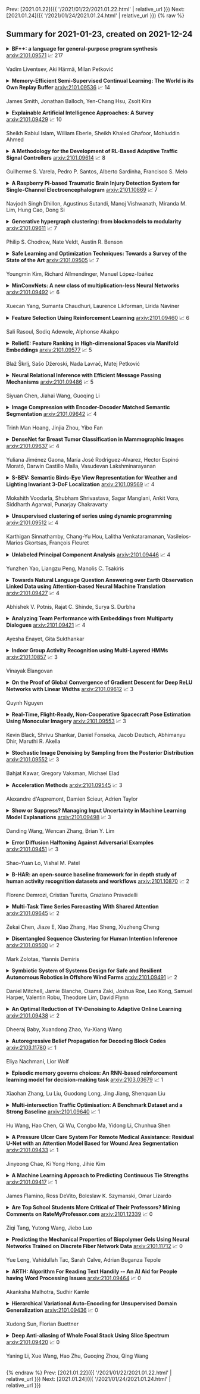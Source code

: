 Prev: [2021.01.22]({{ '/2021/01/22/2021.01.22.html' | relative_url }})  Next: [2021.01.24]({{ '/2021/01/24/2021.01.24.html' | relative_url }})
{% raw %}
## Summary for 2021-01-23, created on 2021-12-24


<details><summary><b>BF++: a language for general-purpose program synthesis</b>
<a href="https://arxiv.org/abs/2101.09571">arxiv:2101.09571</a>
&#x1F4C8; 217 <br>
<p>Vadim Liventsev, Aki Härmä, Milan Petković</p></summary>
<p>

**Abstract:** Most state of the art decision systems based on Reinforcement Learning (RL) are data-driven black-box neural models, where it is often difficult to incorporate expert knowledge into the models or let experts review and validate the learned decision mechanisms. Knowledge-insertion and model review are important requirements in many applications involving human health and safety. One way to bridge the gap between data and knowledge driven systems is program synthesis: replacing a neural network that outputs decisions with a symbolic program generated by a neural network or by means of genetic programming. We propose a new programming language, BF++, designed specifically for automatic programming of agents in a Partially Observable Markov Decision Process (POMDP) setting and apply neural program synthesis to solve standard OpenAI Gym benchmarks.

</p>
</details>

<details><summary><b>Memory-Efficient Semi-Supervised Continual Learning: The World is its Own Replay Buffer</b>
<a href="https://arxiv.org/abs/2101.09536">arxiv:2101.09536</a>
&#x1F4C8; 14 <br>
<p>James Smith, Jonathan Balloch, Yen-Chang Hsu, Zsolt Kira</p></summary>
<p>

**Abstract:** Rehearsal is a critical component for class-incremental continual learning, yet it requires a substantial memory budget. Our work investigates whether we can significantly reduce this memory budget by leveraging unlabeled data from an agent's environment in a realistic and challenging continual learning paradigm. Specifically, we explore and formalize a novel semi-supervised continual learning (SSCL) setting, where labeled data is scarce yet non-i.i.d. unlabeled data from the agent's environment is plentiful. Importantly, data distributions in the SSCL setting are realistic and therefore reflect object class correlations between, and among, the labeled and unlabeled data distributions. We show that a strategy built on pseudo-labeling, consistency regularization, Out-of-Distribution (OoD) detection, and knowledge distillation reduces forgetting in this setting. Our approach, DistillMatch, increases performance over the state-of-the-art by no less than 8.7% average task accuracy and up to 54.5% average task accuracy in SSCL CIFAR-100 experiments. Moreover, we demonstrate that DistillMatch can save up to 0.23 stored images per processed unlabeled image compared to the next best method which only saves 0.08. Our results suggest that focusing on realistic correlated distributions is a significantly new perspective, which accentuates the importance of leveraging the world's structure as a continual learning strategy.

</p>
</details>

<details><summary><b>Explainable Artificial Intelligence Approaches: A Survey</b>
<a href="https://arxiv.org/abs/2101.09429">arxiv:2101.09429</a>
&#x1F4C8; 10 <br>
<p>Sheikh Rabiul Islam, William Eberle, Sheikh Khaled Ghafoor, Mohiuddin Ahmed</p></summary>
<p>

**Abstract:** The lack of explainability of a decision from an Artificial Intelligence (AI) based "black box" system/model, despite its superiority in many real-world applications, is a key stumbling block for adopting AI in many high stakes applications of different domain or industry. While many popular Explainable Artificial Intelligence (XAI) methods or approaches are available to facilitate a human-friendly explanation of the decision, each has its own merits and demerits, with a plethora of open challenges. We demonstrate popular XAI methods with a mutual case study/task (i.e., credit default prediction), analyze for competitive advantages from multiple perspectives (e.g., local, global), provide meaningful insight on quantifying explainability, and recommend paths towards responsible or human-centered AI using XAI as a medium. Practitioners can use this work as a catalog to understand, compare, and correlate competitive advantages of popular XAI methods. In addition, this survey elicits future research directions towards responsible or human-centric AI systems, which is crucial to adopt AI in high stakes applications.

</p>
</details>

<details><summary><b>A Methodology for the Development of RL-Based Adaptive Traffic Signal Controllers</b>
<a href="https://arxiv.org/abs/2101.09614">arxiv:2101.09614</a>
&#x1F4C8; 8 <br>
<p>Guilherme S. Varela, Pedro P. Santos, Alberto Sardinha, Francisco S. Melo</p></summary>
<p>

**Abstract:** This article proposes a methodology for the development of adaptive traffic signal controllers using reinforcement learning. Our methodology addresses the lack of standardization in the literature that renders the comparison of approaches in different works meaningless, due to differences in metrics, environments, and even experimental design and methodology. The proposed methodology thus comprises all the steps necessary to develop, deploy and evaluate an adaptive traffic signal controller -- from simulation setup to problem formulation and experimental design. We illustrate the proposed methodology in two simple scenarios, highlighting how its different steps address limitations found in the current literature.

</p>
</details>

<details><summary><b>A Raspberry Pi-based Traumatic Brain Injury Detection System for Single-Channel Electroencephalogram</b>
<a href="https://arxiv.org/abs/2101.10869">arxiv:2101.10869</a>
&#x1F4C8; 7 <br>
<p>Navjodh Singh Dhillon, Agustinus Sutandi, Manoj Vishwanath, Miranda M. Lim, Hung Cao, Dong Si</p></summary>
<p>

**Abstract:** Traumatic Brain Injury (TBI) is a common cause of death and disability. However, existing tools for TBI diagnosis are either subjective or require extensive clinical setup and expertise. The increasing affordability and reduction in size of relatively high-performance computing systems combined with promising results from TBI related machine learning research make it possible to create compact and portable systems for early detection of TBI. This work describes a Raspberry Pi based portable, real-time data acquisition, and automated processing system that uses machine learning to efficiently identify TBI and automatically score sleep stages from a single-channel Electroen-cephalogram (EEG) signal. We discuss the design, implementation, and verification of the system that can digitize EEG signal using an Analog to Digital Converter (ADC) and perform real-time signal classification to detect the presence of mild TBI (mTBI). We utilize Convolutional Neural Networks (CNN) and XGBoost based predictive models to evaluate the performance and demonstrate the versatility of the system to operate with multiple types of predictive models. We achieve a peak classification accuracy of more than 90% with a classification time of less than 1 s across 16 s - 64 s epochs for TBI vs control conditions. This work can enable development of systems suitable for field use without requiring specialized medical equipment for early TBI detection applications and TBI research. Further, this work opens avenues to implement connected, real-time TBI related health and wellness monitoring systems.

</p>
</details>

<details><summary><b>Generative hypergraph clustering: from blockmodels to modularity</b>
<a href="https://arxiv.org/abs/2101.09611">arxiv:2101.09611</a>
&#x1F4C8; 7 <br>
<p>Philip S. Chodrow, Nate Veldt, Austin R. Benson</p></summary>
<p>

**Abstract:** Hypergraphs are a natural modeling paradigm for a wide range of complex relational systems. A standard analysis task is to identify clusters of closely related or densely interconnected nodes. Many graph algorithms for this task are based on variants of the stochastic blockmodel, a random graph with flexible cluster structure. However, there are few models and algorithms for hypergraph clustering. Here, we propose a Poisson degree-corrected hypergraph stochastic blockmodel (DCHSBM), a generative model of clustered hypergraphs with heterogeneous node degrees and edge sizes. Approximate maximum-likelihood inference in the DCHSBM naturally leads to a clustering objective that generalizes the popular modularity objective for graphs. We derive a general Louvain-type algorithm for this objective, as well as a a faster, specialized "All-Or-Nothing" (AON) variant in which edges are expected to lie fully within clusters. This special case encompasses a recent proposal for modularity in hypergraphs, while also incorporating flexible resolution and edge-size parameters. We show that AON hypergraph Louvain is highly scalable, including as an example an experiment on a synthetic hypergraph of one million nodes. We also demonstrate through synthetic experiments that the detectability regimes for hypergraph community detection differ from methods based on dyadic graph projections. We use our generative model to analyze different patterns of higher-order structure in school contact networks, U.S. congressional bill cosponsorship, U.S. congressional committees, product categories in co-purchasing behavior, and hotel locations from web browsing sessions, finding interpretable higher-order structure. We then study the behavior of our AON hypergraph Louvain algorithm, finding that it is able to recover ground truth clusters in empirical data sets exhibiting the corresponding higher-order structure.

</p>
</details>

<details><summary><b>Safe Learning and Optimization Techniques: Towards a Survey of the State of the Art</b>
<a href="https://arxiv.org/abs/2101.09505">arxiv:2101.09505</a>
&#x1F4C8; 7 <br>
<p>Youngmin Kim, Richard Allmendinger, Manuel López-Ibáñez</p></summary>
<p>

**Abstract:** Safe learning and optimization deals with learning and optimization problems that avoid, as much as possible, the evaluation of non-safe input points, which are solutions, policies, or strategies that cause an irrecoverable loss (e.g., breakage of a machine or equipment, or life threat). Although a comprehensive survey of safe reinforcement learning algorithms was published in 2015, a number of new algorithms have been proposed thereafter, and related works in active learning and in optimization were not considered. This paper reviews those algorithms from a number of domains including reinforcement learning, Gaussian process regression and classification, evolutionary algorithms, and active learning. We provide the fundamental concepts on which the reviewed algorithms are based and a characterization of the individual algorithms. We conclude by explaining how the algorithms are connected and suggestions for future research.

</p>
</details>

<details><summary><b>MinConvNets: A new class of multiplication-less Neural Networks</b>
<a href="https://arxiv.org/abs/2101.09492">arxiv:2101.09492</a>
&#x1F4C8; 6 <br>
<p>Xuecan Yang, Sumanta Chaudhuri, Laurence Likforman, Lirida Naviner</p></summary>
<p>

**Abstract:** Convolutional Neural Networks have achieved unprecedented success in image classification, recognition, or detection applications. However, their large-scale deployment in embedded devices is still limited by the huge computational requirements, i.e., millions of MAC operations per layer. In this article, MinConvNets where the multiplications in the forward propagation are approximated by minimum comparator operations are introduced. Hardware implementation of minimum operation is much simpler than multipliers. Firstly, a methodology to find approximate operations based on statistical correlation is presented. We show that it is possible to replace multipliers by minimum operations in the forward propagation under certain constraints, i.e. given similar mean and variances of the feature and the weight vectors. A modified training method which guarantees the above constraints is proposed. And it is shown that equivalent precision can be achieved during inference with MinConvNets by using transfer learning from well trained exact CNNs.

</p>
</details>

<details><summary><b>Feature Selection Using Reinforcement Learning</b>
<a href="https://arxiv.org/abs/2101.09460">arxiv:2101.09460</a>
&#x1F4C8; 6 <br>
<p>Sali Rasoul, Sodiq Adewole, Alphonse Akakpo</p></summary>
<p>

**Abstract:** With the decreasing cost of data collection, the space of variables or features that can be used to characterize a particular predictor of interest continues to grow exponentially. Therefore, identifying the most characterizing features that minimizes the variance without jeopardizing the bias of our models is critical to successfully training a machine learning model. In addition, identifying such features is critical for interpretability, prediction accuracy and optimal computation cost. While statistical methods such as subset selection, shrinkage, dimensionality reduction have been applied in selecting the best set of features, some other approaches in literature have approached feature selection task as a search problem where each state in the search space is a possible feature subset. In this paper, we solved the feature selection problem using Reinforcement Learning. Formulating the state space as a Markov Decision Process (MDP), we used Temporal Difference (TD) algorithm to select the best subset of features. Each state was evaluated using a robust and low cost classifier algorithm which could handle any non-linearities in the dataset.

</p>
</details>

<details><summary><b>ReliefE: Feature Ranking in High-dimensional Spaces via Manifold Embeddings</b>
<a href="https://arxiv.org/abs/2101.09577">arxiv:2101.09577</a>
&#x1F4C8; 5 <br>
<p>Blaž Škrlj, Sašo Džeroski, Nada Lavrač, Matej Petković</p></summary>
<p>

**Abstract:** Feature ranking has been widely adopted in machine learning applications such as high-throughput biology and social sciences. The approaches of the popular Relief family of algorithms assign importances to features by iteratively accounting for nearest relevant and irrelevant instances. Despite their high utility, these algorithms can be computationally expensive and not-well suited for high-dimensional sparse input spaces. In contrast, recent embedding-based methods learn compact, low-dimensional representations, potentially facilitating down-stream learning capabilities of conventional learners. This paper explores how the Relief branch of algorithms can be adapted to benefit from (Riemannian) manifold-based embeddings of instance and target spaces, where a given embedding's dimensionality is intrinsic to the dimensionality of the considered data set. The developed ReliefE algorithm is faster and can result in better feature rankings, as shown by our evaluation on 20 real-life data sets for multi-class and multi-label classification tasks. The utility of ReliefE for high-dimensional data sets is ensured by its implementation that utilizes sparse matrix algebraic operations. Finally, the relation of ReliefE to other ranking algorithms is studied via the Fuzzy Jaccard Index.

</p>
</details>

<details><summary><b>Neural Relational Inference with Efficient Message Passing Mechanisms</b>
<a href="https://arxiv.org/abs/2101.09486">arxiv:2101.09486</a>
&#x1F4C8; 5 <br>
<p>Siyuan Chen, Jiahai Wang, Guoqing Li</p></summary>
<p>

**Abstract:** Many complex processes can be viewed as dynamical systems of interacting agents. In many cases, only the state sequences of individual agents are observed, while the interacting relations and the dynamical rules are unknown. The neural relational inference (NRI) model adopts graph neural networks that pass messages over a latent graph to jointly learn the relations and the dynamics based on the observed data. However, NRI infers the relations independently and suffers from error accumulation in multi-step prediction at dynamics learning procedure. Besides, relation reconstruction without prior knowledge becomes more difficult in more complex systems. This paper introduces efficient message passing mechanisms to the graph neural networks with structural prior knowledge to address these problems. A relation interaction mechanism is proposed to capture the coexistence of all relations, and a spatio-temporal message passing mechanism is proposed to use historical information to alleviate error accumulation. Additionally, the structural prior knowledge, symmetry as a special case, is introduced for better relation prediction in more complex systems. The experimental results on simulated physics systems show that the proposed method outperforms existing state-of-the-art methods.

</p>
</details>

<details><summary><b>Image Compression with Encoder-Decoder Matched Semantic Segmentation</b>
<a href="https://arxiv.org/abs/2101.09642">arxiv:2101.09642</a>
&#x1F4C8; 4 <br>
<p>Trinh Man Hoang, Jinjia Zhou, Yibo Fan</p></summary>
<p>

**Abstract:** In recent years, layered image compression is demonstrated to be a promising direction, which encodes a compact representation of the input image and apply an up-sampling network to reconstruct the image. To further improve the quality of the reconstructed image, some works transmit the semantic segment together with the compressed image data. Consequently, the compression ratio is also decreased because extra bits are required for transmitting the semantic segment. To solve this problem, we propose a new layered image compression framework with encoder-decoder matched semantic segmentation (EDMS). And then, followed by the semantic segmentation, a special convolution neural network is used to enhance the inaccurate semantic segment. As a result, the accurate semantic segment can be obtained in the decoder without requiring extra bits. The experimental results show that the proposed EDMS framework can get up to 35.31% BD-rate reduction over the HEVC-based (BPG) codec, 5% bitrate, and 24% encoding time saving compare to the state-of-the-art semantic-based image codec.

</p>
</details>

<details><summary><b>DenseNet for Breast Tumor Classification in Mammographic Images</b>
<a href="https://arxiv.org/abs/2101.09637">arxiv:2101.09637</a>
&#x1F4C8; 4 <br>
<p>Yuliana Jiménez Gaona, María José Rodriguez-Alvarez, Hector Espinó Morató, Darwin Castillo Malla, Vasudevan Lakshminarayanan</p></summary>
<p>

**Abstract:** Breast cancer is the most common invasive cancer in women, and the second main cause of death. Breast cancer screening is an efficient method to detect indeterminate breast lesions early. The common approaches of screening for women are tomosynthesis and mammography images. However, the traditional manual diagnosis requires an intense workload by pathologists, who are prone to diagnostic errors. Thus, the aim of this study is to build a deep convolutional neural network method for automatic detection, segmentation, and classification of breast lesions in mammography images. Based on deep learning the Mask-CNN (RoIAlign) method was developed to features selection and extraction; and the classification was carried out by DenseNet architecture. Finally, the precision and accuracy of the model is evaluated by cross validation matrix and AUC curve. To summarize, the findings of this study may provide a helpful to improve the diagnosis and efficiency in the automatic tumor localization through the medical image classification.

</p>
</details>

<details><summary><b>S-BEV: Semantic Birds-Eye View Representation for Weather and Lighting Invariant 3-DoF Localization</b>
<a href="https://arxiv.org/abs/2101.09569">arxiv:2101.09569</a>
&#x1F4C8; 4 <br>
<p>Mokshith Voodarla, Shubham Shrivastava, Sagar Manglani, Ankit Vora, Siddharth Agarwal, Punarjay Chakravarty</p></summary>
<p>

**Abstract:** We describe a light-weight, weather and lighting invariant, Semantic Bird's Eye View (S-BEV) signature for vision-based vehicle re-localization. A topological map of S-BEV signatures is created during the first traversal of the route, which are used for coarse localization in subsequent route traversal. A fine-grained localizer is then trained to output the global 3-DoF pose of the vehicle using its S-BEV and its coarse localization. We conduct experiments on vKITTI2 virtual dataset and show the potential of the S-BEV to be robust to weather and lighting. We also demonstrate results with 2 vehicles on a 22 km long highway route in the Ford AV dataset.

</p>
</details>

<details><summary><b>Unsupervised clustering of series using dynamic programming</b>
<a href="https://arxiv.org/abs/2101.09512">arxiv:2101.09512</a>
&#x1F4C8; 4 <br>
<p>Karthigan Sinnathamby, Chang-Yu Hou, Lalitha Venkataramanan, Vasileios-Marios Gkortsas, François Fleuret</p></summary>
<p>

**Abstract:** We are interested in clustering parts of a given single multi-variate series in an unsupervised manner. We would like to segment and cluster the series such that the resulting blocks present in each cluster are coherent with respect to a known model (e.g. physics model). Data points are said to be coherent if they can be described using this model with the same parameters. We have designed an algorithm based on dynamic programming with constraints on the number of clusters, the number of transitions as well as the minimal size of a block such that the clusters are coherent with this process. We present an use-case: clustering of petrophysical series using the Waxman-Smits equation.

</p>
</details>

<details><summary><b>Unlabeled Principal Component Analysis</b>
<a href="https://arxiv.org/abs/2101.09446">arxiv:2101.09446</a>
&#x1F4C8; 4 <br>
<p>Yunzhen Yao, Liangzu Peng, Manolis C. Tsakiris</p></summary>
<p>

**Abstract:** We consider the problem of principal component analysis from a data matrix where the entries of each column have undergone some unknown permutation, termed Unlabeled Principal Component Analysis (UPCA). Using algebraic geometry, we establish that for generic enough data, and up to a permutation of the coordinates of the ambient space, there is a unique subspace of minimal dimension that explains the data. We show that a permutation-invariant system of polynomial equations has finitely many solutions, with each solution corresponding to a row permutation of the ground-truth data matrix. Allowing for missing entries on top of permutations leads to the problem of unlabeled matrix completion, for which we give theoretical results of similar flavor. We also propose a two-stage algorithmic pipeline for UPCA suitable for the practically relevant case where only a fraction of the data has been permuted. Stage-I of this pipeline employs robust-PCA methods to estimate the ground-truth column-space. Equipped with the column-space, stage-II applies methods for linear regression without correspondences to restore the permuted data. A computational study reveals encouraging findings, including the ability of UPCA to handle face images from the Extended Yale-B database with arbitrarily permuted patches of arbitrary size in $0.3$ seconds on a standard desktop computer.

</p>
</details>

<details><summary><b>Towards Natural Language Question Answering over Earth Observation Linked Data using Attention-based Neural Machine Translation</b>
<a href="https://arxiv.org/abs/2101.09427">arxiv:2101.09427</a>
&#x1F4C8; 4 <br>
<p>Abhishek V. Potnis, Rajat C. Shinde, Surya S. Durbha</p></summary>
<p>

**Abstract:** With an increase in Geospatial Linked Open Data being adopted and published over the web, there is a need to develop intuitive interfaces and systems for seamless and efficient exploratory analysis of such rich heterogeneous multi-modal datasets. This work is geared towards improving the exploration process of Earth Observation (EO) Linked Data by developing a natural language interface to facilitate querying. Questions asked over Earth Observation Linked Data have an inherent spatio-temporal dimension and can be represented using GeoSPARQL. This paper seeks to study and analyze the use of RNN-based neural machine translation with attention for transforming natural language questions into GeoSPARQL queries. Specifically, it aims to assess the feasibility of a neural approach for identifying and mapping spatial predicates in natural language to GeoSPARQL's topology vocabulary extension including - Egenhofer and RCC8 relations. The queries can then be executed over a triple store to yield answers for the natural language questions. A dataset consisting of mappings from natural language questions to GeoSPARQL queries over the Corine Land Cover(CLC) Linked Data has been created to train and validate the deep neural network. From our experiments, it is evident that neural machine translation with attention is a promising approach for the task of translating spatial predicates in natural language questions to GeoSPARQL queries.

</p>
</details>

<details><summary><b>Analyzing Team Performance with Embeddings from Multiparty Dialogues</b>
<a href="https://arxiv.org/abs/2101.09421">arxiv:2101.09421</a>
&#x1F4C8; 4 <br>
<p>Ayesha Enayet, Gita Sukthankar</p></summary>
<p>

**Abstract:** Good communication is indubitably the foundation of effective teamwork. Over time teams develop their own communication styles and often exhibit entrainment, a conversational phenomena in which humans synchronize their linguistic choices. This paper examines the problem of predicting team performance from embeddings learned from multiparty dialogues such that teams with similar conflict scores lie close to one another in vector space. Embeddings were extracted from three types of features: 1) dialogue acts 2) sentiment polarity 3) syntactic entrainment. Although all of these features can be used to effectively predict team performance, their utility varies by the teamwork phase. We separate the dialogues of players playing a cooperative game into stages: 1) early (knowledge building) 2) middle (problem-solving) and 3) late (culmination). Unlike syntactic entrainment, both dialogue act and sentiment embeddings are effective for classifying team performance, even during the initial phase. This finding has potential ramifications for the development of conversational agents that facilitate teaming.

</p>
</details>

<details><summary><b>Indoor Group Activity Recognition using Multi-Layered HMMs</b>
<a href="https://arxiv.org/abs/2101.10857">arxiv:2101.10857</a>
&#x1F4C8; 3 <br>
<p>Vinayak Elangovan</p></summary>
<p>

**Abstract:** Discovery and recognition of Group Activities (GA) based on imagery data processing have significant applications in persistent surveillance systems, which play an important role in some Internet services. The process is involved with analysis of sequential imagery data with spatiotemporal associations. Discretion of video imagery requires a proper inference system capable of discriminating and differentiating cohesive observations and interlinking them to known ontologies. We propose an Ontology based GAR with a proper inference model that is capable of identifying and classifying a sequence of events in group activities. A multi-layered Hidden Markov Model (HMM) is proposed to recognize different levels of abstract GA. The multi-layered HMM consists of N layers of HMMs where each layer comprises of M number of HMMs running in parallel. The number of layers depends on the order of information to be extracted. At each layer, by matching and correlating attributes of detected group events, the model attempts to associate sensory observations to known ontology perceptions. This paper demonstrates and compares performance of three different implementation of HMM, namely, concatenated N-HMM, cascaded C-HMM and hybrid H-HMM for building effective multi-layered HMM.

</p>
</details>

<details><summary><b>On the Proof of Global Convergence of Gradient Descent for Deep ReLU Networks with Linear Widths</b>
<a href="https://arxiv.org/abs/2101.09612">arxiv:2101.09612</a>
&#x1F4C8; 3 <br>
<p>Quynh Nguyen</p></summary>
<p>

**Abstract:** We give a simple proof for the global convergence of gradient descent in training deep ReLU networks with the standard square loss, and show some of its improvements over the state-of-the-art. In particular, while prior works require all the hidden layers to be wide with width at least $Ω(N^8)$ ($N$ being the number of training samples), we require a single wide layer of linear, quadratic or cubic width depending on the type of initialization. Unlike many recent proofs based on the Neural Tangent Kernel (NTK), our proof need not track the evolution of the entire NTK matrix, or more generally, any quantities related to the changes of activation patterns during training. Instead, we only need to track the evolution of the output at the last hidden layer, which can be done much more easily thanks to the Lipschitz property of ReLU. Some highlights of our setting: (i) all the layers are trained with standard gradient descent, (ii) the network has standard parameterization as opposed to the NTK one, and (iii) the network has a single wide layer as opposed to having all wide hidden layers as in most of NTK-related results.

</p>
</details>

<details><summary><b>Real-Time, Flight-Ready, Non-Cooperative Spacecraft Pose Estimation Using Monocular Imagery</b>
<a href="https://arxiv.org/abs/2101.09553">arxiv:2101.09553</a>
&#x1F4C8; 3 <br>
<p>Kevin Black, Shrivu Shankar, Daniel Fonseka, Jacob Deutsch, Abhimanyu Dhir, Maruthi R. Akella</p></summary>
<p>

**Abstract:** A key requirement for autonomous on-orbit proximity operations is the estimation of a target spacecraft's relative pose (position and orientation). It is desirable to employ monocular cameras for this problem due to their low cost, weight, and power requirements. This work presents a novel convolutional neural network (CNN)-based monocular pose estimation system that achieves state-of-the-art accuracy with low computational demand. In combination with a Blender-based synthetic data generation scheme, the system demonstrates the ability to generalize from purely synthetic training data to real in-space imagery of the Northrop Grumman Enhanced Cygnus spacecraft. Additionally, the system achieves real-time performance on low-power flight-like hardware.

</p>
</details>

<details><summary><b>Stochastic Image Denoising by Sampling from the Posterior Distribution</b>
<a href="https://arxiv.org/abs/2101.09552">arxiv:2101.09552</a>
&#x1F4C8; 3 <br>
<p>Bahjat Kawar, Gregory Vaksman, Michael Elad</p></summary>
<p>

**Abstract:** Image denoising is a well-known and well studied problem, commonly targeting a minimization of the mean squared error (MSE) between the outcome and the original image. Unfortunately, especially for severe noise levels, such Minimum MSE (MMSE) solutions may lead to blurry output images. In this work we propose a novel stochastic denoising approach that produces viable and high perceptual quality results, while maintaining a small MSE. Our method employs Langevin dynamics that relies on a repeated application of any given MMSE denoiser, obtaining the reconstructed image by effectively sampling from the posterior distribution. Due to its stochasticity, the proposed algorithm can produce a variety of high-quality outputs for a given noisy input, all shown to be legitimate denoising results. In addition, we present an extension of our algorithm for handling the inpainting problem, recovering missing pixels while removing noise from partially given data.

</p>
</details>

<details><summary><b>Acceleration Methods</b>
<a href="https://arxiv.org/abs/2101.09545">arxiv:2101.09545</a>
&#x1F4C8; 3 <br>
<p>Alexandre d'Aspremont, Damien Scieur, Adrien Taylor</p></summary>
<p>

**Abstract:** This monograph covers some recent advances in a range of acceleration techniques frequently used in convex optimization. We first use quadratic optimization problems to introduce two key families of methods, namely momentum and nested optimization schemes. They coincide in the quadratic case to form the Chebyshev method. We discuss momentum methods in detail, starting with the seminal work of Nesterov and structure convergence proofs using a few master templates, such as that for optimized gradient methods, which provide the key benefit of showing how momentum methods optimize convergence guarantees. We further cover proximal acceleration, at the heart of the Catalyst and Accelerated Hybrid Proximal Extragradient frameworks, using similar algorithmic patterns. Common acceleration techniques rely directly on the knowledge of some of the regularity parameters in the problem at hand. We conclude by discussing restart schemes, a set of simple techniques for reaching nearly optimal convergence rates while adapting to unobserved regularity parameters.

</p>
</details>

<details><summary><b>Show or Suppress? Managing Input Uncertainty in Machine Learning Model Explanations</b>
<a href="https://arxiv.org/abs/2101.09498">arxiv:2101.09498</a>
&#x1F4C8; 3 <br>
<p>Danding Wang, Wencan Zhang, Brian Y. Lim</p></summary>
<p>

**Abstract:** Feature attribution is widely used in interpretable machine learning to explain how influential each measured input feature value is for an output inference. However, measurements can be uncertain, and it is unclear how the awareness of input uncertainty can affect the trust in explanations. We propose and study two approaches to help users to manage their perception of uncertainty in a model explanation: 1) transparently show uncertainty in feature attributions to allow users to reflect on, and 2) suppress attribution to features with uncertain measurements and shift attribution to other features by regularizing with an uncertainty penalty. Through simulation experiments, qualitative interviews, and quantitative user evaluations, we identified the benefits of moderately suppressing attribution uncertainty, and concerns regarding showing attribution uncertainty. This work adds to the understanding of handling and communicating uncertainty for model interpretability.

</p>
</details>

<details><summary><b>Error Diffusion Halftoning Against Adversarial Examples</b>
<a href="https://arxiv.org/abs/2101.09451">arxiv:2101.09451</a>
&#x1F4C8; 3 <br>
<p>Shao-Yuan Lo, Vishal M. Patel</p></summary>
<p>

**Abstract:** Adversarial examples contain carefully crafted perturbations that can fool deep neural networks (DNNs) into making wrong predictions. Enhancing the adversarial robustness of DNNs has gained considerable interest in recent years. Although image transformation-based defenses were widely considered at an earlier time, most of them have been defeated by adaptive attacks. In this paper, we propose a new image transformation defense based on error diffusion halftoning, and combine it with adversarial training to defend against adversarial examples. Error diffusion halftoning projects an image into a 1-bit space and diffuses quantization error to neighboring pixels. This process can remove adversarial perturbations from a given image while maintaining acceptable image quality in the meantime in favor of recognition. Experimental results demonstrate that the proposed method is able to improve adversarial robustness even under advanced adaptive attacks, while most of the other image transformation-based defenses do not. We show that a proper image transformation can still be an effective defense approach. Code: https://github.com/shaoyuanlo/Halftoning-Defense

</p>
</details>

<details><summary><b>B-HAR: an open-source baseline framework for in depth study of human activity recognition datasets and workflows</b>
<a href="https://arxiv.org/abs/2101.10870">arxiv:2101.10870</a>
&#x1F4C8; 2 <br>
<p>Florenc Demrozi, Cristian Turetta, Graziano Pravadelli</p></summary>
<p>

**Abstract:** Human Activity Recognition (HAR), based on machine and deep learning algorithms is considered one of the most promising technologies to monitor professional and daily life activities for different categories of people (e.g., athletes, elderly, kids, employers) in order to provide a variety of services related, for example to well-being, empowering of technical performances, prevention of risky situation, and educational purposes. However, the analysis of the effectiveness and the efficiency of HAR methodologies suffers from the lack of a standard workflow, which might represent the baseline for the estimation of the quality of the developed pattern recognition models. This makes the comparison among different approaches a challenging task. In addition, researchers can make mistakes that, when not detected, definitely affect the achieved results. To mitigate such issues, this paper proposes an open-source automatic and highly configurable framework, named B-HAR, for the definition, standardization, and development of a baseline framework in order to evaluate and compare HAR methodologies. It implements the most popular data processing methods for data preparation and the most commonly used machine and deep learning pattern recognition models.

</p>
</details>

<details><summary><b>Multi-Task Time Series Forecasting With Shared Attention</b>
<a href="https://arxiv.org/abs/2101.09645">arxiv:2101.09645</a>
&#x1F4C8; 2 <br>
<p>Zekai Chen, Jiaze E, Xiao Zhang, Hao Sheng, Xiuzheng Cheng</p></summary>
<p>

**Abstract:** Time series forecasting is a key component in many industrial and business decision processes and recurrent neural network (RNN) based models have achieved impressive progress on various time series forecasting tasks. However, most of the existing methods focus on single-task forecasting problems by learning separately based on limited supervised objectives, which often suffer from insufficient training instances. As the Transformer architecture and other attention-based models have demonstrated its great capability of capturing long term dependency, we propose two self-attention based sharing schemes for multi-task time series forecasting which can train jointly across multiple tasks. We augment a sequence of paralleled Transformer encoders with an external public multi-head attention function, which is updated by all data of all tasks. Experiments on a number of real-world multi-task time series forecasting tasks show that our proposed architectures can not only outperform the state-of-the-art single-task forecasting baselines but also outperform the RNN-based multi-task forecasting method.

</p>
</details>

<details><summary><b>Disentangled Sequence Clustering for Human Intention Inference</b>
<a href="https://arxiv.org/abs/2101.09500">arxiv:2101.09500</a>
&#x1F4C8; 2 <br>
<p>Mark Zolotas, Yiannis Demiris</p></summary>
<p>

**Abstract:** Equipping robots with the ability to infer human intent is a vital precondition for effective collaboration. Most computational approaches towards this objective employ probabilistic reasoning to recover a distribution of "intent" conditioned on the robot's perceived sensory state. However, these approaches typically assume task-specific notions of human intent (e.g. labelled goals) are known a priori. To overcome this constraint, we propose the Disentangled Sequence Clustering Variational Autoencoder (DiSCVAE), a clustering framework that can be used to learn such a distribution of intent in an unsupervised manner. The DiSCVAE leverages recent advances in unsupervised learning to derive a disentangled latent representation of sequential data, separating time-varying local features from time-invariant global aspects. Though unlike previous frameworks for disentanglement, the proposed variant also infers a discrete variable to form a latent mixture model and enable clustering of global sequence concepts, e.g. intentions from observed human behaviour. To evaluate the DiSCVAE, we first validate its capacity to discover classes from unlabelled sequences using video datasets of bouncing digits and 2D animations. We then report results from a real-world human-robot interaction experiment conducted on a robotic wheelchair. Our findings glean insights into how the inferred discrete variable coincides with human intent and thus serves to improve assistance in collaborative settings, such as shared control.

</p>
</details>

<details><summary><b>Symbiotic System of Systems Design for Safe and Resilient Autonomous Robotics in Offshore Wind Farms</b>
<a href="https://arxiv.org/abs/2101.09491">arxiv:2101.09491</a>
&#x1F4C8; 2 <br>
<p>Daniel Mitchell, Jamie Blanche, Osama Zaki, Joshua Roe, Leo Kong, Samuel Harper, Valentin Robu, Theodore Lim, David Flynn</p></summary>
<p>

**Abstract:** To reduce Operation and Maintenance (O&M) costs on offshore wind farms, wherein 80% of the O&M cost relates to deploying personnel, the offshore wind sector looks to Robotics and Artificial Intelligence (RAI) for solutions. Barriers to Beyond Visual Line of Sight (BVLOS) robotics include operational safety compliance and resilience, inhibiting the commercialization of autonomous services offshore. To address safety and resilience challenges we propose a Symbiotic System Of Systems Approach (SSOSA), reflecting the lifecycle learning and co-evolution with knowledge sharing for mutual gain of robotic platforms and remote human operators. Our novel methodology enables the run-time verification of safety, reliability and resilience during autonomous missions. To achieve this, a Symbiotic Digital Architecture (SDA) was developed to synchronize digital models of the robot, environment, infrastructure, and integrate front-end analytics and bidirectional communication for autonomous adaptive mission planning and situation reporting to a remote operator. A reliability ontology for the deployed robot, based on our holistic hierarchical-relational model, supports computationally efficient platform data analysis. We demonstrate an asset inspection mission within a confined space through Cooperative, Collaborative and Corroborative (C3) governance (internal and external symbiosis) via decision-making processes and the associated structures. We create a hyper enabled human interaction capability to analyze the mission status, diagnostics of critical sub-systems within the robot to provide automatic updates to our AI-driven run-time reliability ontology. This enables faults to be translated into failure modes for decision-making during the mission.

</p>
</details>

<details><summary><b>An Optimal Reduction of TV-Denoising to Adaptive Online Learning</b>
<a href="https://arxiv.org/abs/2101.09438">arxiv:2101.09438</a>
&#x1F4C8; 2 <br>
<p>Dheeraj Baby, Xuandong Zhao, Yu-Xiang Wang</p></summary>
<p>

**Abstract:** We consider the problem of estimating a function from $n$ noisy samples whose discrete Total Variation (TV) is bounded by $C_n$. We reveal a deep connection to the seemingly disparate problem of Strongly Adaptive online learning (Daniely et al, 2015) and provide an $O(n \log n)$ time algorithm that attains the near minimax optimal rate of $\tilde O (n^{1/3}C_n^{2/3})$ under squared error loss. The resulting algorithm runs online and optimally adapts to the unknown smoothness parameter $C_n$. This leads to a new and more versatile alternative to wavelets-based methods for (1) adaptively estimating TV bounded functions; (2) online forecasting of TV bounded trends in time series.

</p>
</details>

<details><summary><b>Autoregressive Belief Propagation for Decoding Block Codes</b>
<a href="https://arxiv.org/abs/2103.11780">arxiv:2103.11780</a>
&#x1F4C8; 1 <br>
<p>Eliya Nachmani, Lior Wolf</p></summary>
<p>

**Abstract:** We revisit recent methods that employ graph neural networks for decoding error correcting codes and employ messages that are computed in an autoregressive manner. The outgoing messages of the variable nodes are conditioned not only on the incoming messages, but also on an estimation of the SNR and on the inferred codeword and on two downstream computations: (i) an extended vector of parity check outcomes, (ii) the mismatch between the inferred codeword and the re-encoding of the information bits of this codeword. Unlike most learned methods in the field, our method violates the symmetry conditions that enable the other methods to train exclusively with the zero-word. Despite not having the luxury of training on a single word, and the inability to train on more than a small fraction of the relevant sample space, we demonstrate effective training. The new method obtains a bit error rate that outperforms the latest methods by a sizable margin.

</p>
</details>

<details><summary><b>Episodic memory governs choices: An RNN-based reinforcement learning model for decision-making task</b>
<a href="https://arxiv.org/abs/2103.03679">arxiv:2103.03679</a>
&#x1F4C8; 1 <br>
<p>Xiaohan Zhang, Lu Liu, Guodong Long, Jing Jiang, Shenquan Liu</p></summary>
<p>

**Abstract:** Typical methods to study cognitive function are to record the electrical activities of animal neurons during the training of animals performing behavioral tasks. A key problem is that they fail to record all the relevant neurons in the animal brain. To alleviate this problem, we develop an RNN-based Actor-Critic framework, which is trained through reinforcement learning (RL) to solve two tasks analogous to the monkeys' decision-making tasks. The trained model is capable of reproducing some features of neural activities recorded from animal brain, or some behavior properties exhibited in animal experiments, suggesting that it can serve as a computational platform to explore other cognitive functions. Furthermore, we conduct behavioral experiments on our framework, trying to explore an open question in neuroscience: which episodic memory in the hippocampus should be selected to ultimately govern future decisions. We find that the retrieval of salient events sampled from episodic memories can effectively shorten deliberation time than common events in the decision-making process. The results indicate that salient events stored in the hippocampus could be prioritized to propagate reward information, and thus allow decision-makers to learn a strategy faster.

</p>
</details>

<details><summary><b>Multi-intersection Traffic Optimisation: A Benchmark Dataset and a Strong Baseline</b>
<a href="https://arxiv.org/abs/2101.09640">arxiv:2101.09640</a>
&#x1F4C8; 1 <br>
<p>Hu Wang, Hao Chen, Qi Wu, Congbo Ma, Yidong Li, Chunhua Shen</p></summary>
<p>

**Abstract:** The control of traffic signals is fundamental and critical to alleviate traffic congestion in urban areas. However, it is challenging since traffic dynamics are complicated in real-world scenarios. Because of the high complexity of the optimisation problem for modelling the traffic, experimental settings of existing works are often inconsistent. Moreover, it is not trivial to control multiple intersections properly in real complex traffic scenarios due to its vast state and action space. Failing to take intersection topology relations into account also results in inferior solutions. To address these issues, in this work we carefully design our settings and propose a new dataset including both synthetic and real traffic data in more complex scenarios. Additionally, we propose a novel baseline model with strong performance. It is based on deep reinforcement learning with an encoder-decoder structure: an edge-weighted graph convolutional encoder to excavate multi-intersection relations; and an unified structure decoder to jointly model multiple junctions in a comprehensive manner, which significantly reduces the number of the model parameters. By doing so, the proposed model is able to effectively deal with the multi-intersection traffic optimisation problem. Models are trained/tested on both synthetic and real maps and traffic data with the Simulation of Urban Mobility (SUMO) simulator. Experimental results show that the proposed model surpasses multiple competitive methods.

</p>
</details>

<details><summary><b>A Pressure Ulcer Care System For Remote Medical Assistance: Residual U-Net with an Attention Model Based for Wound Area Segmentation</b>
<a href="https://arxiv.org/abs/2101.09433">arxiv:2101.09433</a>
&#x1F4C8; 1 <br>
<p>Jinyeong Chae, Ki Yong Hong, Jihie Kim</p></summary>
<p>

**Abstract:** Increasing numbers of patients with disabilities or elderly people with mobility issues often suffer from a pressure ulcer. The affected areas need regular checks, but they have a difficulty in accessing a hospital. Some remote diagnosis systems are being used for them, but there are limitations in checking a patient's status regularly. In this paper, we present a remote medical assistant that can help pressure ulcer management with image processing techniques. The proposed system includes a mobile application with a deep learning model for wound segmentation and analysis. As there are not enough data to train the deep learning model, we make use of a pretrained model from a relevant domain and data augmentation that is appropriate for this task. First of all, an image preprocessing method using bilinear interpolation is used to resize images and normalize the images. Second, for data augmentation, we use rotation, reflection, and a watershed algorithm. Third, we use a pretrained deep learning model generated from skin wound images similar to pressure ulcer images. Finally, we added an attention module that can provide hints on the pressure ulcer image features. The resulting model provides an accuracy of 99.0%, an intersection over union (IoU) of 99.99%, and a dice similarity coefficient (DSC) of 93.4% for pressure ulcer segmentation, which is better than existing results.

</p>
</details>

<details><summary><b>A Machine Learning Approach to Predicting Continuous Tie Strengths</b>
<a href="https://arxiv.org/abs/2101.09417">arxiv:2101.09417</a>
&#x1F4C8; 1 <br>
<p>James Flamino, Ross DeVito, Boleslaw K. Szymanski, Omar Lizardo</p></summary>
<p>

**Abstract:** Relationships between people constantly evolve, altering interpersonal behavior and defining social groups. Relationships between nodes in social networks can be represented by a tie strength, often empirically assessed using surveys. While this is effective for taking static snapshots of relationships, such methods are difficult to scale to dynamic networks. In this paper, we propose a system that allows for the continuous approximation of relationships as they evolve over time. We evaluate this system using the NetSense study, which provides comprehensive communication records of students at the University of Notre Dame over the course of four years. These records are complemented by semesterly ego network surveys, which provide discrete samples over time of each participant's true social tie strength with others. We develop a pair of powerful machine learning models (complemented by a suite of baselines extracted from past works) that learn from these surveys to interpret the communications records as signals. These signals represent dynamic tie strengths, accurately recording the evolution of relationships between the individuals in our social networks. With these evolving tie values, we are able to make several empirically derived observations which we compare to past works.

</p>
</details>

<details><summary><b>Are Top School Students More Critical of Their Professors? Mining Comments on RateMyProfessor.com</b>
<a href="https://arxiv.org/abs/2101.12339">arxiv:2101.12339</a>
&#x1F4C8; 0 <br>
<p>Ziqi Tang, Yutong Wang, Jiebo Luo</p></summary>
<p>

**Abstract:** Student reviews and comments on RateMyProfessor.com reflect realistic learning experiences of students. Such information provides a large-scale data source to examine the teaching quality of the lecturers. In this paper, we propose an in-depth analysis of these comments. First, we partition our data into different comparison groups. Next, we perform exploratory data analysis to delve into the data. Furthermore, we employ Latent Dirichlet Allocation and sentiment analysis to extract topics and understand the sentiments associated with the comments. We uncover interesting insights about the characteristics of both college students and professors. Our study proves that student reviews and comments contain crucial information and can serve as essential references for enrollment in courses and universities.

</p>
</details>

<details><summary><b>Predicting the Mechanical Properties of Biopolymer Gels Using Neural Networks Trained on Discrete Fiber Network Data</b>
<a href="https://arxiv.org/abs/2101.11712">arxiv:2101.11712</a>
&#x1F4C8; 0 <br>
<p>Yue Leng, Vahidullah Tac, Sarah Calve, Adrian Buganza Tepole</p></summary>
<p>

**Abstract:** Biopolymer gels, such as those made out of fibrin or collagen, are widely used in tissue engineering applications and biomedical research. Moreover, fibrin naturally assembles into gels in vivo during wound healing and thrombus formation. Macroscale biopolymer gel mechanics are dictated by the microscale fiber network. Hence, accurate description of biopolymer gels can be achieved using representative volume elements (RVE) that explicitly model the discrete fiber networks of the microscale. These RVE models, however, cannot be efficiently used to model the macroscale due to the challenges and computational demands of multiscale coupling. Here, we propose the use of an artificial, fully connected neural network (FCNN) to efficiently capture the behavior of the RVE models. The FCNN was trained on 1100 fiber networks subjected to 121 biaxial deformations. The stress data from the RVE, together with the total energy and the condition of incompressibility of the surrounding matrix, were used to determine the derivatives of an unknown strain energy function with respect to the deformation invariants. During training, the loss function was modified to ensure convexity of the strain energy function and symmetry of its Hessian. A general FCNN model was coded into a user material subroutine (UMAT) in the software Abaqus. In this work, the FCNN trained on the discrete fiber network data was used in finite element simulations of fibrin gels using our UMAT. We anticipate that this work will enable further integration of machine learning tools with computational mechanics. It will also improve computational modeling of biological materials characterized by a multiscale structure.

</p>
</details>

<details><summary><b>ARTH: Algorithm For Reading Text Handily -- An AI Aid for People having Word Processing Issues</b>
<a href="https://arxiv.org/abs/2101.09464">arxiv:2101.09464</a>
&#x1F4C8; 0 <br>
<p>Akanksha Malhotra, Sudhir Kamle</p></summary>
<p>

**Abstract:** The objective of this project is to solve one of the major problems faced by the people having word processing issues like trauma, or mild mental disability. "ARTH" is the short form of Algorithm for Reading Handily. ARTH is a self-learning set of algorithms that is an intelligent way of fulfilling the need for "reading and understanding the text effortlessly" which adjusts according to the needs of every user. The research project propagates in two steps. In the first step, the algorithm tries to identify the difficult words present in the text based on two features -- the number of syllables and usage frequency -- using a clustering algorithm. After the analysis of the clusters, the algorithm labels these clusters, according to their difficulty level. In the second step, the algorithm interacts with the user. It aims to test the user's comprehensibility of the text and his/her vocabulary level by taking an automatically generated quiz. The algorithm identifies the clusters which are difficult for the user, based on the result of the analysis. The meaning of perceived difficult words is displayed next to them. The technology "ARTH" focuses on the revival of the joy of reading among those people, who have a poor vocabulary or any word processing issues.

</p>
</details>

<details><summary><b>Hierarchical Variational Auto-Encoding for Unsupervised Domain Generalization</b>
<a href="https://arxiv.org/abs/2101.09436">arxiv:2101.09436</a>
&#x1F4C8; 0 <br>
<p>Xudong Sun, Florian Buettner</p></summary>
<p>

**Abstract:** We address the task of domain generalization, where the goal is to train a predictive model such that it is able to generalize to a new, previously unseen domain. We choose a hierarchical generative approach within the framework of variational autoencoders and propose a domain-unsupervised algorithm that is able to generalize to new domains without domain supervision. We show that our method is able to learn representations that disentangle domain-specific information from class-label specific information even in complex settings where domain structure is not observed during training. Our interpretable method outperforms previously proposed generative algorithms for domain generalization as well as other non-generative state-of-the-art approaches in several hierarchical domain settings including sequential overlapped near continuous domain shift. It also achieves competitive performance on the standard domain generalization benchmark dataset PACS compared to state-of-the-art approaches which rely on observing domain-specific information during training, as well as another domain unsupervised method. Additionally, we proposed model selection purely based on Evidence Lower Bound (ELBO) and also proposed weak domain supervision where implicit domain information can be added into the algorithm.

</p>
</details>

<details><summary><b>Deep Anti-aliasing of Whole Focal Stack Using Slice Spectrum</b>
<a href="https://arxiv.org/abs/2101.09420">arxiv:2101.09420</a>
&#x1F4C8; 0 <br>
<p>Yaning Li, Xue Wang, Hao Zhu, Guoqing Zhou, Qing Wang</p></summary>
<p>

**Abstract:** The paper aims at removing the aliasing effects of the whole focal stack generated from a sparse-sampled {4D} light field, while keeping the consistency across all the focal layers. We first explore the structural characteristics embedded in the focal stack slice and its corresponding frequency-domain representation, i.e., the Focal Stack Spectrum (FSS). We observe that the energy distribution of the FSS always resides within the same triangular area under different angular sampling rates, additionally the continuity of the Point Spread Function (PSF) is intrinsically maintained in the FSS. Based on these two observations, we propose a learning-based FSS reconstruction approach for one-time aliasing removing over the whole focal stack. Moreover, a novel conjugate-symmetric loss function is proposed for the optimization. Compared to previous works, our method avoids an explicit depth estimation, and can handle challenging large-disparity scenarios. Experimental results on both synthetic and real light field datasets show the superiority of the proposed approach for different scenes and various angular sampling rates.

</p>
</details>


{% endraw %}
Prev: [2021.01.22]({{ '/2021/01/22/2021.01.22.html' | relative_url }})  Next: [2021.01.24]({{ '/2021/01/24/2021.01.24.html' | relative_url }})